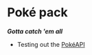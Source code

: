 # Poké pack

***Gotta catch 'em all***

* Testing out the [PokéAPI](https://pokeapi.co/docs/v2#info) 

